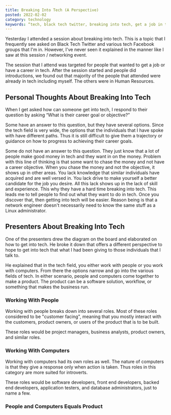 ```yaml
---
title: Breaking Into Tech (A Perspective)
posted: 2022-02-02
category: technology
keywords: “tech, black tech twitter, breaking into tech, get a job in tech, entering tech, working in tech, #blacktechtwitter”
---
```


Yesterday I attended a session about breaking into tech. 
This is a topic that I frequently see asked on Black Tech Twitter and
various tech Facebook groups that I'm in. However,  I've never seen it
explained in the manner like I saw at this session / networking event. 

The session that I attend was targeted for people that wanted to get a job or have a career in tech. 
After the session started and people did introductions, we found out that majority of the people that attended were already in tech including myself. The others were in Human Resources.

## Personal Thoughts About Breaking Into Tech

When I get asked how can someone get into tech, I respond to their question by asking “What is their career goal or objective?”

Some have an answer to this question, but they have several options. Since the tech field is very wide, 
the options that the individuals that I have spoke with have different paths. Thus it is still difficult to give them a trajectory or guidance on how to progress to achieving their career goals.

Some do not have an answer to this question. They just know that a lot of people make good money in tech and they want in on the money. 
Problem with this line of thinking is that some want to chase the money and not have a career objective. When you chase the money and not the objective, it shows up in other areas. 
You lack knowledge that similar individuals have acquired and are well versed in. 
You lack drive to make yourself a better candidate for the job you desire. 
All this lack shows up in the lack of skill and experience. This why they have a hard time breaking into tech. 
This leads me to tell people to find out what they want to do in tech. Once you discover that, then getting into tech will be easier. Reason being is that a network engineer doesn't necessarily need to know the same stuff as a Linux administrator. 


## Presenters About Breaking Into Tech

One of the presenters drew the diagram on the board and elaborated on how to get into tech. 
He broke it down that offers a different perspective to hope to get into tech that what I had been 
giving to those individuals that I talk to.

He explained that in the tech field, you either work with people or you work with computers. 
From there the options narrow and go into the various fields of tech. In either scenario, people 
and computers come together to make a product. 
The product can be a software solution, workflow, or something that makes the business run.

### Working With People

Working with people breaks down into several roles. Most of these roles considered to be "customer facing", meaning that you mostly interact with the customers, product owners, or users of the product that is to be built. 

These roles would be project managers, business analysts, product owners, and similar roles. 

### Working With Computers

Working with computers had its own roles as well. The nature of computers is that they give a response only when action is taken. Thus roles in this category are more suited for introverts. 

These roles would be software developers, front end developers, backed end developers, application testers, and database administrators, just to name a few. 

### People and Computers Equals Product
